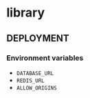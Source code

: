 # library

## DEPLOYMENT
### Environment variables
- `DATABASE_URL`
- `REDIS_URL`
- `ALLOW_ORIGINS`
